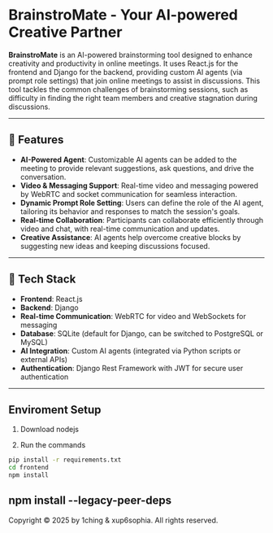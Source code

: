 # BrainstroMate - Your AI-powered Creative Partner

**BrainstroMate** is an AI-powered brainstorming tool designed to enhance creativity and productivity in online meetings. It uses React.js for the frontend and Django for the backend, providing custom AI agents (via prompt role settings) that join online meetings to assist in discussions. This tool tackles the common challenges of brainstorming sessions, such as difficulty in finding the right team members and creative stagnation during discussions.

---

## 🚀 Features

- **AI-Powered Agent**: Customizable AI agents can be added to the meeting to provide relevant suggestions, ask questions, and drive the conversation.
- **Video & Messaging Support**: Real-time video and messaging powered by WebRTC and socket communication for seamless interaction.
- **Dynamic Prompt Role Setting**: Users can define the role of the AI agent, tailoring its behavior and responses to match the session's goals.
- **Real-time Collaboration**: Participants can collaborate efficiently through video and chat, with real-time communication and updates.
- **Creative Assistance**: AI agents help overcome creative blocks by suggesting new ideas and keeping discussions focused.

---

## 🧰 Tech Stack

- **Frontend**: React.js
- **Backend**: Django
- **Real-time Communication**: WebRTC for video and WebSockets for messaging
- **Database**: SQLite (default for Django, can be switched to PostgreSQL or MySQL)
- **AI Integration**: Custom AI agents (integrated via Python scripts or external APIs)
- **Authentication**: Django Rest Framework with JWT for secure user authentication

---

## Enviroment Setup
1. Download nodejs

2. Run the commands 
```bash
pip install -r requirements.txt
cd frontend
npm install
```
npm install --legacy-peer-deps
---
Copyright © 2025 by 1ching & xup6sophia. All rights reserved.

